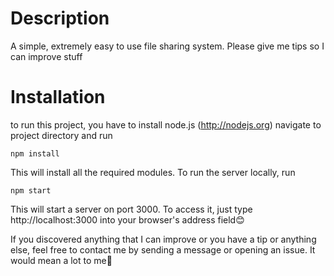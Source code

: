 # Description
A simple, extremely easy to use file sharing system. Please give me tips so I can improve stuff

# Installation
to run this project, you have to install node.js (http://nodejs.org)
navigate to project directory and run
```
npm install
```
This will install all the required modules.
To run the server locally, run
```
npm start
```
This will start a server on port 3000.
To access it, just type http://localhost:3000 into your browser's address field😊

If you discovered anything that I can improve or you have a tip or anything else, feel free to contact me by sending a message or opening an issue.
It would mean a lot to me🤠
